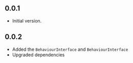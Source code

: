 ## 0.0.1

* Initial version.

## 0.0.2

* Added the `BehaviourInterface` and `BehaviourInterface`
* Upgraded dependencies
 